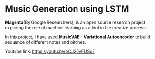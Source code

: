 # Music Generation using LSTM

**Magenta**(By Google Researchers), is an open source research project exploring the role of machine learning as a tool in the creative process. 

In this project, I have used **MusicVAE - Variational Autoencoder** to build sequence of different notes and pitches.

Youtube link: https://youtu.be/oCJ20vFUSdE
